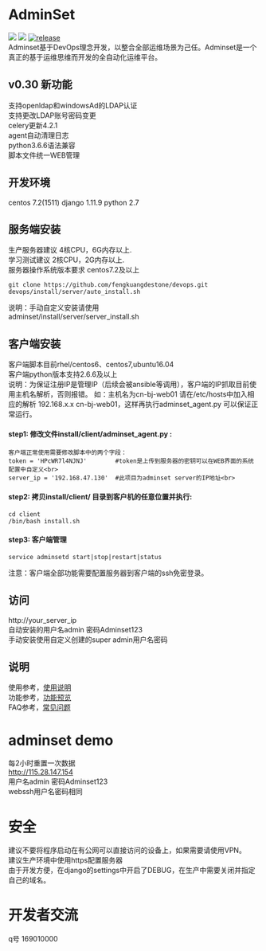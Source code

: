 # AdminSet
<img src="https://travis-ci.org/guohongze/adminset.svg?branch=master"></img> 
<img src="https://img.shields.io/hexpm/l/plug.svg"></img>
[![release](https://img.shields.io/github/release/guohongze/adminset.svg)](https://github.com/guohongze/adminset/releases)
<br>
Adminset基于DevOps理念开发，以整合全部运维场景为己任。Adminset是一个真正的基于运维思维而开发的全自动化运维平台。<br>

## v0.30 新功能
支持openldap和windowsAd的LDAP认证<br>
支持更改LDAP账号密码变更<br>
celery更新4.2.1<br>
agent自动清理日志<br>
python3.6.6语法兼容<br>
脚本文件统一WEB管理<br>


## 开发环境
centos 7.2(1511) django 1.11.9 python 2.7<br>

## 服务端安装
生产服务器建议 4核CPU，6G内存以上.<br>
学习测试建议 2核CPU，2G内存以上.<br>
服务器操作系统版本要求 centos7.2及以上<br>
```
git clone https://github.com/fengkuangdestone/devops.git
devops/install/server/auto_install.sh
```
说明：手动自定义安装请使用<br>
adminset/install/server/server_install.sh<br>


## 客户端安装
客户端脚本目前rhel/centos6、centos7,ubuntu16.04<br>
客户端python版本支持2.6.6及以上<br>
说明：为保证注册IP是管理IP（后续会被ansible等调用），客户端的IP抓取目前使用主机名解析，否则报错。 
如：主机名为cn-bj-web01 请在/etc/hosts中加入相应的解析 192.168.x.x cn-bj-web01，这样再执行adminset_agent.py 可以保证正常运行。
#### step1: 修改文件install/client/adminset_agent.py :
```
客户端正常使用需要修改脚本中的两个字段：
token = 'HPcWR7l4NJNJ'        #token是上传到服务器的密钥可以在WEB界面的系统配置中自定义<br>
server_ip = '192.168.47.130'  #此项目为adminset server的IP地址<br>
```
#### step2: 拷贝install/client/ 目录到客户机的任意位置并执行:
```
cd client
/bin/bash install.sh
```
#### step3: 客户端管理
```
service adminsetd start|stop|restart|status
```
注意：客户端全部功能需要配置服务器到客户端的ssh免密登录。<br>


## 访问
http://your_server_ip<br>
自动安装的用户名admin 密码Adminset123<br>
手动安装使用自定义创建的super admin用户名密码

## 说明
使用参考，<a href="https://github.com/fengkuangdestone/adminset/blob/master/docs/Manual.md">使用说明</a><br>
功能参考，<a href="https://github.com/fengkuangdestone/adminset/wiki/AdminSet">功能预览</a><br>
FAQ参考，<a href="https://github.com/fengkuangdestone/adminset/wiki/FAQ">常见问题</a>

# adminset demo
每2小时重置一次数据<br>
http://115.28.147.154<br>
用户名admin 密码Adminset123<br>
webssh用户名密码相同<br>

# 安全
建议不要将程序启动在有公网可以直接访问的设备上，如果需要请使用VPN。<br>
建议生产环境中使用https配置服务器<br>
由于开发方便，在django的settings中开启了DEBUG，在生产中需要关闭并指定自己的域名。

# 开发者交流
q号 169010000<br>


